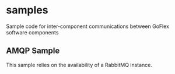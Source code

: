 # samples
Sample code for inter-component communications between GoFlex software components


## AMQP Sample
This sample relies on the availability of a RabbitMQ instance.


